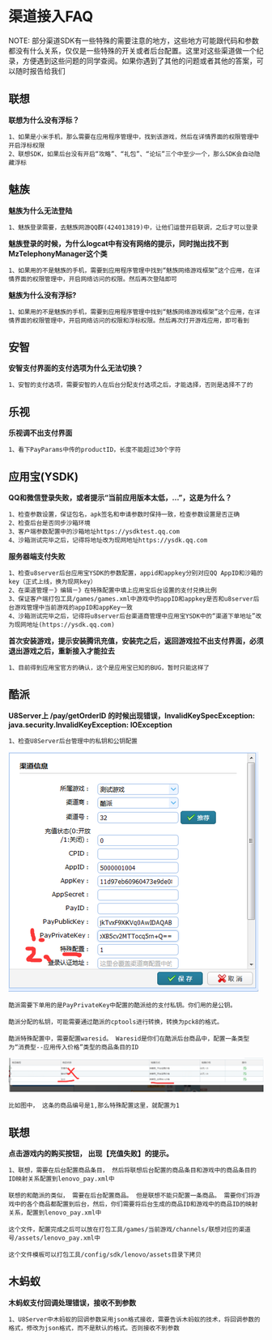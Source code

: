 渠道接入FAQ
=========

NOTE: 部分渠道SDK有一些特殊的需要注意的地方，这些地方可能跟代码和参数都没有什么关系，仅仅是一些特殊的开关或者后台配置。这里对这些渠道做一个纪录，方便遇到这些问题的同学查阅。如果你遇到了其他的问题或者其他的答案，可以随时报告给我们


联想
---------
**联想为什么没有浮标？**
```
1、如果是小米手机，那么需要在应用程序管理中，找到该游戏，然后在详情界面的权限管理中开启浮标权限
2、联想SDK，如果后台没有开启“攻略”、“礼包”、“论坛”三个中至少一个，那么SDK会自动隐藏浮标
```


魅族
---------
**魅族为什么无法登陆**
```
1、魅族登录需要，去魅族网游QQ群(424013819)中，让他们运营开启联调，之后才可以登录
```

**魅族登录的时候，为什么logcat中有没有网络的提示，同时抛出找不到MzTelephonyManager这个类**
```
1、如果用的不是魅族的手机，需要到应用程序管理中找到“魅族网络游戏框架”这个应用，在详情界面的权限管理中，开启网络访问的权限。然后再次登陆即可
```

**魅族为什么没有浮标?**
```
1、如果用的不是魅族的手机，需要到应用程序管理中找到“魅族网络游戏框架”这个应用，在详情界面的权限管理中，开启网络访问的权限和浮标权限。然后再次打开游戏应用，即可看到
```

安智
---------
**安智支付界面的支付选项为什么无法切换？**
```
1、安智的支付选项，需要安智的人在后台分配支付选项之后，才能选择，否则是选择不了的
```

乐视
---------
**乐视调不出支付界面**
```
1、看下PayParams中传的productID，长度不能超过30个字符
```


应用宝(YSDK)
---------
**QQ和微信登录失败，或者提示“当前应用版本太低，...”，这是为什么？**
```
1、检查参数设置，保证包名，apk签名和申请参数时保持一致，检查参数设置是否正确
2、检查后台是否同步沙箱环境
3、客户端参数配置中的沙箱地址https://ysdktest.qq.com
4、沙箱测试完毕之后，记得将地址改为现网地址https://ysdk.qq.com
```

**服务器端支付失败**
```
1、检查u8server后台应用宝YSDK的参数配置，appid和appkey分别对应QQ AppID和沙箱的key（正式上线，换为现网key）
2、在渠道管理－》编辑－》在特殊配置中填上应用宝后台设置的支付兑换比例
3、保证客户端打包工具/games/games.xml中游戏中的appID和appkey是否和u8server后台游戏管理中当前游戏的appID和appKey一致
4、沙箱测试完毕之后，记得将u8server后台渠道商管理中应用宝YSDK中的“渠道下单地址”改为现网地址(https://ysdk.qq.com)
```

**首次安装游戏，提示安装腾讯充值，安装完之后，返回游戏拉不出支付界面，必须退出游戏之后，重新接入才能拉去**
```
1、目前得到应用宝官方的确认，这个是应用宝已知的BUG，暂时只能这样了
```

酷派
---------

**U8Server上 /pay/getOrderID 的时候出现错误，InvalidKeySpecException: java.security.InvalidKeyException: IOException**

```
1、检查U8Server后台管理中的私钥和公钥配置
```
![酷派的配置图片](images/coolpad_config.png)
```
酷派需要下单用的是PayPrivateKey中配置的酷派给的支付私钥。你们用的是公钥。

酷派分配的私钥，可能需要通过酷派的cptools进行转换，转换为pck8的格式。

酷派特殊配置中，需要配置waresid。 Waresid是你们在酷派后台商品中，配置一条类型为“消费型--应用传入价格”类型的商品条目的ID
```
![酷派的waresid图片](images/coolpad_waresid.png)
```
比如图中， 这条的商品编号是1,那么特殊配置这里，就配置为1
```

联想
---------

**点击游戏内的购买按钮， 出现【充值失败】的提示。**

```
1、联想，需要在后台配置商品条目， 然后将联想后台配置的商品条目和游戏中的商品条目的ID映射关系配置到lenovo_pay.xml中

联想的和酷派的类似， 需要在后台配置商品。 但是联想不能只配置一条商品。 需要你们将游戏中的各个商品都配置到后台，然后，你们需要将后台生成的商品ID和游戏中的商品ID的映射关系，配置到lenovo_pay.xml中

这个文件，配置完成之后可以放在打包工具/games/当前游戏/channels/联想对应的渠道号/assets/lenovo_pay.xml中

这个文件模板可以打包工具/config/sdk/lenovo/assets目录下拷贝

```

木蚂蚁
---------

**木蚂蚁支付回调处理错误，接收不到参数**
```
1、U8Server中木蚂蚁的回调参数采用json格式接收，需要告诉木蚂蚁的技术，将回调参数的格式，修改为json格式，而不是默认的格式。否则接收不到参数
```










